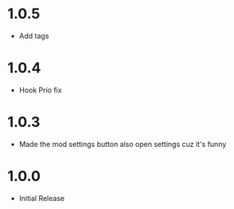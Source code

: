 # 1.0.5
- Add tags

# 1.0.4
- Hook Prio fix

# 1.0.3
- Made the mod settings button also open settings cuz it's funny

# 1.0.0
- Initial Release
